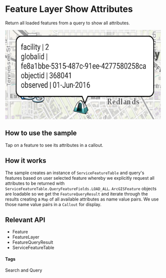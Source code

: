 # Feature Layer Show Attributes
Return all loaded features from a query to show all attributes.

![Feature Layer Show Attributes App](feature-layer-show-attributes.png)

## How to use the sample
Tap on a feature to see its attributes in a callout.

## How it works 
The sample creates an instance of `ServiceFeatureTable` and query's features based on user selected feature whereby we explicitly request all attributes to be returned with `ServiceFeatureTable.QueryFeatureFields.LOAD_ALL`. `ArcGISFeature` objects are loadable so we get the `FeatureQueryResult` and iterate through the results creating a `Map` of all available attributes as name value pairs.  We use those name value pairs in a `Callout` for display.  

## Relevant API
* Feature
* FeatureLayer
* FeatureQueryResult
* ServiceFeatureTable

#### Tags
Search and Query